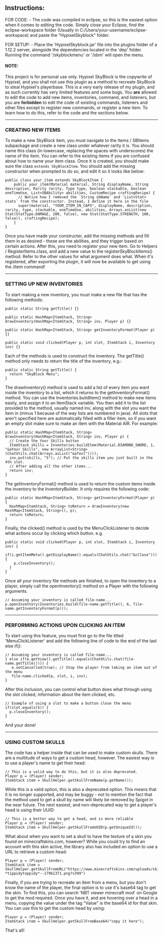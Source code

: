 **Instructions:**
---------------------------------------------------------------------------------

  FOR CODE:
    - The code was compiled in eclipse, so this is the easiest option when it comes to editing the code. Simply close your Eclipse, find the eclipse-workspace folder (Usually in
    C:/Users/your-username/eclipse-workspace) and paste the "HypixelSkyblock" folder.
  
  FOR SETUP:
    - Place the 'HypixelSkyblock.jar' file into the plugins folder of a 1.12.2 server, alongside the dependencies located in the 'dep' folder. Running the command '/skyblockmenu' or '/sbm' will open the menu.
    
  #### NOTE:
  
  This project is for personal use only. Hypixel SkyBlock is the copywrite of Hypixel, and you shall not use this plugin as a method to recreate SkyBlock to steal
  Hypixel's playerbase. This is a very early release of my plugin, and as such currently has very limited features and some bugs.
  You **are** allowed to edit the code to add new items, inventories, command, and listeners, but you are **forbidden** to edit the code of existing commands, listeners and   other files except to register new commands, or register a new item. To learn how to do this, refer to the code and the sections below.
  
  ---------------------------------------------------------------------------------
  
  ### CREATING NEW ITEMS
  
  To make a new SkyBlock item, you must navigate to the Items / SBItems subpackage and create a new class under whatever rarity it is. You should name this class (in lowercase, replacing the spaces with underscores) the name of the item. You can refer to the existing items if you are confused about how to name your item class. Once it is created, you should make sure the class `extends SkyBlockItem`. You should add the missing constructor when prompted to do so, and edit it so it looks like below:
  
    public class your_item extends SkyBlockItem {
        public your_item(Material material, String displayName, String description, Rarity rarity, Type type, boolean stackable, boolean oneTimeUse, List<SBAbility> abilities, CustomRecipe craftingRecipe) {
          // Notice how I removed the `String sbName` and `List<Stat> stats` from the constructor. Instead, I define it here in the file
          super(material, "YOUR_ITEM_IN_CAPS", displayName, description, rarity, type, stackable, oneTimeUse, abilities, Arrays.asList(new Stat(StatType.DAMAGE, 200, false), new Stat(StatType.STRENGTH, 100, false)), craftingRecipe);
        }
    }
  
  Once you have made your constructer, add the missing methods and fill them in as desired - these are the abilities, and they trigger based on certain actions. After this, you need to register your new item. Go to Helpers / RegisterItems.class, and add a new value to the registerSkyBlockItems() method. Refer to the other values for what argument does what. When it's registered, after exporting the plugin, it will now be available to get using the /item command!
  
  ---------------------------------------------------------------------------------
  
  ### SETTING UP NEW INVENTORIES
  
  To start making a new inventory, you must make a new file that has the following methods:
  
    public static String getTitle() {}

    public static HashMap<ItemStack, String> drawInventory(HashMap<ItemStack, String> inv, Player p) {}

    public static HashMap<ItemStack, String> getInventoryFormat(Player p) {}
    
    public static void clicked(Player p, int slot, ItemStack i, Inventory inv) {}

  Each of the methods is used to construct the inventory. The getTitle() method only needs to return the title of the inventory, e.g.:
    
    public static String getTitle() {
      return "SkyBlock Menu";
    }
  
  The drawInventory() method is used to add a list of every item you want inside the inventory to a list, which it returns to the getInventoryFormat() method. You can use the Inventories.buildItem() method to make new items easily, and assign it to an ItemStack variable. You then add it to the list provided to the method, usually named inv, along with the slot you want the item in (minus 1 because of the way lists are numbered in java). All slots that aren't specified here are automatically filled with a filler item, so if you want an empty slot make sure to make an item with the Material AIR. For example:

    public static HashMap<ItemStack, String> drawInventory(HashMap<ItemStack, String> inv, Player p) {
      // Create the Your Skills button
      ItemStack skills = Inventories.buildItem(Material.DIAMOND_SWORD, 1, "&aYour Skills", new ArrayList<String>(ChatUtils.chat(Arrays.asList("&aTest"))));
      inv.put(skills, "5"); // Put the skills item you just built in the 4th slot.
      // After adding all the other items...
      return inv;
    }
    
  The getInventoryFormat() method is used to return the custom items inside the inventory to the InventoryBuilder. It only requires the following code:
    
    public static HashMap<ItemStack, String> getInventoryFormat(Player p) {
      HashMap<ItemStack, String> toReturn = drawInventory(new HashMap<ItemStack, String>(), p);
      return toReturn;
    }
    
  Finally, the clicked() method is used by the MenuClickListener to decide what actions occur by clicking which button. e.g.

    public static void clicked(Player p, int slot, ItemStack i, Inventory inv) {
      if(i.getItemMeta().getDisplayName().equals(ChatUtils.chat("&cClose"))) {
        p.closeInventory();
      }
    }

  Once all your inventory file methods are finished, to open the inventory to a player, simply call the openInventory() method on a Player with the following arguments.

    // Assuming your inventory is called file-name...
    p.openInventory(Inventories.build(file-name.getTitle(), 6, file-name.getInventoryFormat(p)));

  ---------------------------------------------------------------------------------

  ### PERFORMING ACTIONS UPON CLICKING AN ITEM

  To start using this feature, you must first go to the file titled 'MenuClickListener' and add the following line of code to the end of the last else if():
     
    // Assuming your inventory is called file-name...
    } else if(e.getView().getTitle().equals(ChatUtils.chat(file-name.getTitle()))) {
       e.setCancelled(true); // Stop the player from taking an item out of the menu
       file-name.clicked(p, slot, i, inv);
    }

  After this inclusion, you can control what button does what through using the slot clicked, information about the item clicked, etc.

    // Example of using a slot to make a button close the menu
    if(slot.equals(5)) {
      p.closeInventory();
    }

  And your done!
  
  ---------------------------------------------------------------------------------

  ### USING CUSTOM SKULLS

  The code has a helper inside that can be used to make custom skulls. There are a multitude of ways to get a custom head, however. The easiest way is to use a player's name to get their head:
  
    // This is a valid way to do this, but it is also deprecated.
    Player p = (Player) sender;
    ItemStack item = SkullHelper.getSkullFromName(p.getName());

  While this *is* a valid option, this is also a deprecated option. This means that it is no longer supported, and may be buggy - not to mention the fact that the method used to get a skull by name will likely be removed by Spigot in the near future. The next easiest, and non-deprecated way to get a player's head is using their UUID:

    // This is a better way to get a head, and is more reliable
    Player p = (Player) sender;
    ItemStack item = SkullHelper.getSkullFromUUID(p.getUniqueId());
    
  What about when you want to set a skull to have the texture of a skin you found on minecraftskins.com, however? While you could try to find an account with this skin active, the library also has included an option to use a URL to retrieve a custom head:

    Player p = (Player) sender;
    ItemStack item = SkullHelper.getSkullFromURL("https://www.minecraftskins.com/uploads/skins/2021/05/29/-*tippidytoppidy*--17961371.png?v399")

 Finally, if you are trying to recreate an item from a menu, but you don't know the name of the player, the final option is to use it's base64 tag to get the skin. To find this, you can search 'NBT viewer minecraft mod' on Google to get the mod required. Once you have it, and are hovering over a head in a menu, copying the value under the tag "Value" is the base64 id for that skin. You can use this to get the custom head by using:

    Player p = (Player) sender;
    ItemStack item = SkullHelper.getSkullFromBase64("copy it here");

 That's all!
